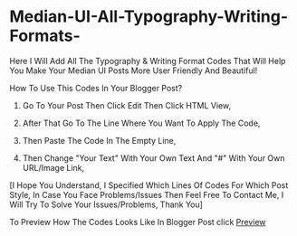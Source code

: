 # Median-UI-All-Typography-Writing-Formats-
Here I Will Add All The Typography &amp; Writing Format Codes That Will Help You Make Your Median UI Posts More User Friendly And Beautiful! 

How To Use This Codes In Your Blogger Post?

1) Go To Your Post Then Click Edit Then Click HTML View,

2) After That Go To The Line Where You Want To Apply The Code,

3) Then Paste The Code In The Empty Line,

4) Then Change "Your Text" With Your Own Text And "#" With Your Own URL/Image Link,

[I Hope You Understand, I Specified Which Lines Of Codes For Which Post Style, In Case You Face Problems/Issues Then Feel Free To Contact Me, I Will Try To Solve Your Issues/Problems, Thank You]

To Preview How The Codes Looks Like In Blogger Post click [Preview](https://median-ui.jagodesain.com/2020/05/all-typography.html)
